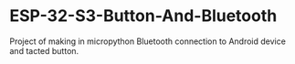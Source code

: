 # ESP-32-S3-Button-And-Bluetooth
Project of making in micropython Bluetooth connection to Android device and tacted button.
